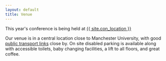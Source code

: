 ```yaml
---
layout: default
title: Venue
---
```


This year's conference is being held at [{{ site.con_location }}](https://contactmcr.com/visit)

Our venue is in a central location close to Manchester University, with good [public transport links](https://contactmcr.com/visit/getting-here) close by. On site disabled parking is available along with accessible toilets, baby changing facilities, a lift to all floors, and great coffee.
